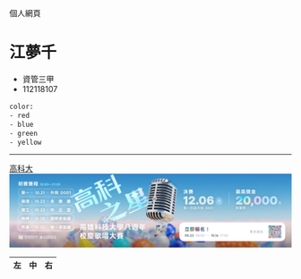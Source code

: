 個人網頁
# 江夢千
- 資管三甲
- 112118107

```
color:
- red
- blue
- green
- yellow
```
---
[高科大](https://www.nkust.edu.tw/)
![NKUST](mobileadv_6752_6953241_72912.png)

| 左 | 中 | 右 |
| :-------|:---------:|-----:|
